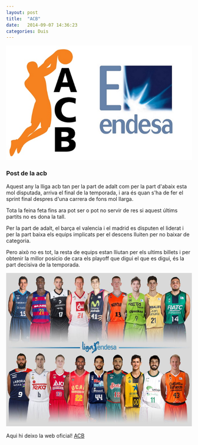 ```yaml
---
layout: post
title:  "ACB"
date:   2014-09-07 14:36:23
categories: Duis
---
```

<span class="image featured"><img src="/images/pic01.jpg" alt=""></span>

### Post de la acb

Aquest any la lliga acb tan per la part de adalt com per la part d'abaix esta mol disputada, arriva el final de la temporada, i ara és quan s'ha de fer el sprint final despres d'una carrera de fons mol llarga.

Tota la feina feta fins ara pot ser o pot no servir de res si aquest últims partits no es dona la tall.

Per la part de adalt, el barça el valencia i el madrid es disputen el liderat i per la part baixa els equips implicats per el descens lluiten per no baixar de categoria.

Pero això no es tot, la resta de equips estan lliutan per els ultims billets i per obtenir la millor posicio de cara els playoff que digui el que es digui, és la part decisiva de la temporada.

![equips](/images/acb.jpg)

Aqui hi deixo la web oficial!
[ACB](http://acb.com/)
